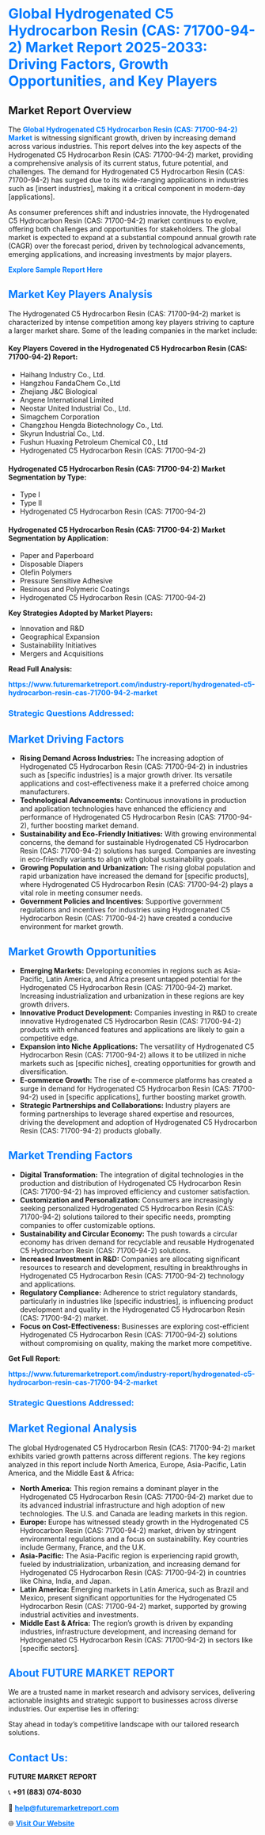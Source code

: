 <h1 style="color: #007BFF;">Global Hydrogenated C5 Hydrocarbon Resin (CAS: 71700-94-2) Market Report 2025-2033: Driving Factors, Growth Opportunities, and Key Players</h1>

<section id="overview">
<h2>Market Report Overview</h2>
<p>The <a href="https://www.futuremarketreport.com/industry-report/hydrogenated-c5-hydrocarbon-resin-cas-71700-94-2-market" style="color: #007BFF; text-decoration: none;"><strong>Global Hydrogenated C5 Hydrocarbon Resin (CAS: 71700-94-2) Market</strong></a> is witnessing significant growth, driven by increasing demand across various industries. This report delves into the key aspects of the Hydrogenated C5 Hydrocarbon Resin (CAS: 71700-94-2) market, providing a comprehensive analysis of its current status, future potential, and challenges. The demand for Hydrogenated C5 Hydrocarbon Resin (CAS: 71700-94-2) has surged due to its wide-ranging applications in industries such as [insert industries], making it a critical component in modern-day [applications].</p>
<p>As consumer preferences shift and industries innovate, the Hydrogenated C5 Hydrocarbon Resin (CAS: 71700-94-2) market continues to evolve, offering both challenges and opportunities for stakeholders. The global market is expected to expand at a substantial compound annual growth rate (CAGR) over the forecast period, driven by technological advancements, emerging applications, and increasing investments by major players.</p>
</section>

<section id="overview">
<p><a href="https://www.futuremarketreport.com/request-sample/reportId=96906" style="color: #007BFF; text-decoration: none;"><strong>Explore Sample Report Here</strong></a></p>
</section>

<section id="key-players">
<h2 style="color: #007BFF;">Market Key Players Analysis</h2>
<p>The Hydrogenated C5 Hydrocarbon Resin (CAS: 71700-94-2) market is characterized by intense competition among key players striving to capture a larger market share. Some of the leading companies in the market include:</p>
<h4>Key Players Covered in the Hydrogenated C5 Hydrocarbon Resin (CAS: 71700-94-2) Report:</h4>
<ul><li>Haihang Industry Co., Ltd.</li><li>Hangzhou FandaChem Co.,Ltd</li><li>Zhejiang J&amp;C Biological</li><li>Angene International Limited</li><li>Neostar United Industrial Co., Ltd.</li><li>Simagchem Corporation</li><li>Changzhou Hengda Biotechnology Co., Ltd.</li><li>Skyrun Industrial Co., Ltd.</li><li>Fushun Huaxing Petroleum Chemical C0., Ltd</li><li>Hydrogenated C5 Hydrocarbon Resin (CAS: 71700-94-2)</li></ul>
<h4>Hydrogenated C5 Hydrocarbon Resin (CAS: 71700-94-2) Market Segmentation by Type:</h4>
<ul><li>Type I</li><li>Type II</li><li>Hydrogenated C5 Hydrocarbon Resin (CAS: 71700-94-2)</li></ul>

<h4>Hydrogenated C5 Hydrocarbon Resin (CAS: 71700-94-2) Market Segmentation by Application:</h4>
<ul><li>Paper and Paperboard</li><li>Disposable Diapers</li><li>Olefin Polymers</li><li>Pressure Sensitive Adhesive</li><li>Resinous and Polymeric Coatings</li><li>Hydrogenated C5 Hydrocarbon Resin (CAS: 71700-94-2)</li></ul>
<p><strong>Key Strategies Adopted by Market Players:</strong></p>
<ul>
<li>Innovation and R&D</li>
<li>Geographical Expansion</li>
<li>Sustainability Initiatives</li>
<li>Mergers and Acquisitions</li>
</ul>
</section>

<section>
<p><strong>Read Full Analysis: </strong></p><a href="https://www.futuremarketreport.com/industry-report/hydrogenated-c5-hydrocarbon-resin-cas-71700-94-2-market" style="color: #007BFF; text-decoration: none;"><strong>https://www.futuremarketreport.com/industry-report/hydrogenated-c5-hydrocarbon-resin-cas-71700-94-2-market</strong></a>
<h3 style="color: #007BFF;">Strategic Questions Addressed:</h3>
</section>

<section id="driving-factors">
<h2 style="color: #007BFF;">Market Driving Factors</h2>
<ul>
<li><strong>Rising Demand Across Industries:</strong> The increasing adoption of Hydrogenated C5 Hydrocarbon Resin (CAS: 71700-94-2) in industries such as [specific industries] is a major growth driver. Its versatile applications and cost-effectiveness make it a preferred choice among manufacturers.</li>
<li><strong>Technological Advancements:</strong> Continuous innovations in production and application technologies have enhanced the efficiency and performance of Hydrogenated C5 Hydrocarbon Resin (CAS: 71700-94-2), further boosting market demand.</li>
<li><strong>Sustainability and Eco-Friendly Initiatives:</strong> With growing environmental concerns, the demand for sustainable Hydrogenated C5 Hydrocarbon Resin (CAS: 71700-94-2) solutions has surged. Companies are investing in eco-friendly variants to align with global sustainability goals.</li>
<li><strong>Growing Population and Urbanization:</strong> The rising global population and rapid urbanization have increased the demand for [specific products], where Hydrogenated C5 Hydrocarbon Resin (CAS: 71700-94-2) plays a vital role in meeting consumer needs.</li>
<li><strong>Government Policies and Incentives:</strong> Supportive government regulations and incentives for industries using Hydrogenated C5 Hydrocarbon Resin (CAS: 71700-94-2) have created a conducive environment for market growth.</li>
</ul>
</section>

<section id="growth-opportunities">
<h2 style="color: #007BFF;">Market Growth Opportunities</h2>
<ul>
<li><strong>Emerging Markets:</strong> Developing economies in regions such as Asia-Pacific, Latin America, and Africa present untapped potential for the Hydrogenated C5 Hydrocarbon Resin (CAS: 71700-94-2) market. Increasing industrialization and urbanization in these regions are key growth drivers.</li>
<li><strong>Innovative Product Development:</strong> Companies investing in R&D to create innovative Hydrogenated C5 Hydrocarbon Resin (CAS: 71700-94-2) products with enhanced features and applications are likely to gain a competitive edge.</li>
<li><strong>Expansion into Niche Applications:</strong> The versatility of Hydrogenated C5 Hydrocarbon Resin (CAS: 71700-94-2) allows it to be utilized in niche markets such as [specific niches], creating opportunities for growth and diversification.</li>
<li><strong>E-commerce Growth:</strong> The rise of e-commerce platforms has created a surge in demand for Hydrogenated C5 Hydrocarbon Resin (CAS: 71700-94-2) used in [specific applications], further boosting market growth.</li>
<li><strong>Strategic Partnerships and Collaborations:</strong> Industry players are forming partnerships to leverage shared expertise and resources, driving the development and adoption of Hydrogenated C5 Hydrocarbon Resin (CAS: 71700-94-2) products globally.</li>
</ul>
</section>

<section id="trending-factors">
<h2 style="color: #007BFF;">Market Trending Factors</h2>
<ul>
<li><strong>Digital Transformation:</strong> The integration of digital technologies in the production and distribution of Hydrogenated C5 Hydrocarbon Resin (CAS: 71700-94-2) has improved efficiency and customer satisfaction.</li>
<li><strong>Customization and Personalization:</strong> Consumers are increasingly seeking personalized Hydrogenated C5 Hydrocarbon Resin (CAS: 71700-94-2) solutions tailored to their specific needs, prompting companies to offer customizable options.</li>
<li><strong>Sustainability and Circular Economy:</strong> The push towards a circular economy has driven demand for recyclable and reusable Hydrogenated C5 Hydrocarbon Resin (CAS: 71700-94-2) solutions.</li>
<li><strong>Increased Investment in R&D:</strong> Companies are allocating significant resources to research and development, resulting in breakthroughs in Hydrogenated C5 Hydrocarbon Resin (CAS: 71700-94-2) technology and applications.</li>
<li><strong>Regulatory Compliance:</strong> Adherence to strict regulatory standards, particularly in industries like [specific industries], is influencing product development and quality in the Hydrogenated C5 Hydrocarbon Resin (CAS: 71700-94-2) market.</li>
<li><strong>Focus on Cost-Effectiveness:</strong> Businesses are exploring cost-efficient Hydrogenated C5 Hydrocarbon Resin (CAS: 71700-94-2) solutions without compromising on quality, making the market more competitive.</li>
</ul>
</section>

<section>
<p><strong>Get Full Report: </strong></p><a href="https://www.futuremarketreport.com/industry-report/hydrogenated-c5-hydrocarbon-resin-cas-71700-94-2-market" style="color: #007BFF; text-decoration: none;"><strong>https://www.futuremarketreport.com/industry-report/hydrogenated-c5-hydrocarbon-resin-cas-71700-94-2-market</strong></a>
<h3 style="color: #007BFF;">Strategic Questions Addressed:</h3>
</section>


<section id="regional-analysis">
<h2 style="color: #007BFF;">Market Regional Analysis</h2>
<p>The global Hydrogenated C5 Hydrocarbon Resin (CAS: 71700-94-2) market exhibits varied growth patterns across different regions. The key regions analyzed in this report include North America, Europe, Asia-Pacific, Latin America, and the Middle East & Africa:</p>
<ul>
<li><strong>North America:</strong> This region remains a dominant player in the Hydrogenated C5 Hydrocarbon Resin (CAS: 71700-94-2) market due to its advanced industrial infrastructure and high adoption of new technologies. The U.S. and Canada are leading markets in this region.</li>
<li><strong>Europe:</strong> Europe has witnessed steady growth in the Hydrogenated C5 Hydrocarbon Resin (CAS: 71700-94-2) market, driven by stringent environmental regulations and a focus on sustainability. Key countries include Germany, France, and the U.K.</li>
<li><strong>Asia-Pacific:</strong> The Asia-Pacific region is experiencing rapid growth, fueled by industrialization, urbanization, and increasing demand for Hydrogenated C5 Hydrocarbon Resin (CAS: 71700-94-2) in countries like China, India, and Japan.</li>
<li><strong>Latin America:</strong> Emerging markets in Latin America, such as Brazil and Mexico, present significant opportunities for the Hydrogenated C5 Hydrocarbon Resin (CAS: 71700-94-2) market, supported by growing industrial activities and investments.</li>
<li><strong>Middle East & Africa:</strong> The region’s growth is driven by expanding industries, infrastructure development, and increasing demand for Hydrogenated C5 Hydrocarbon Resin (CAS: 71700-94-2) in sectors like [specific sectors].</li>
</ul>
</section>

<footer>
<h2 style="color: #007BFF;">About FUTURE MARKET REPORT</h2>
<p>We are a trusted name in market research and advisory services, delivering actionable insights and strategic support to businesses across diverse industries. Our expertise lies in offering:</p>

<p>Stay ahead in today’s competitive landscape with our tailored research solutions.</p>

<h2 style="color: #007BFF;">Contact Us:</h2>
<p><strong>FUTURE MARKET REPORT</strong></p>
<p>📞 <strong>+91 (883) 074-8030</strong></p>
<p>📧 <strong><a href="mailto:help@futuremarketreport.com" style="color: #007BFF;">help@futuremarketreport.com</a></strong></p>
<p>🌐 <strong><a href="https://www.futuremarketreport.com/" style="color: #007BFF;">Visit Our Website</a></strong></p>
</footer>